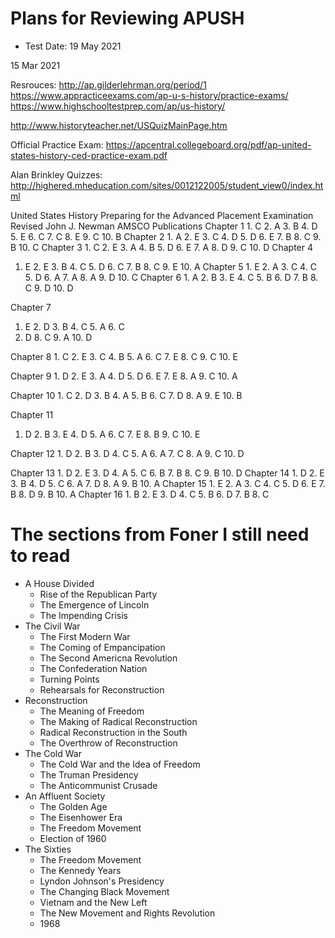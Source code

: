 # Plans for Reviewing APUSH

* Test Date: 19 May 2021

15 Mar 2021

Resrouces:
http://ap.gilderlehrman.org/period/1
https://www.appracticeexams.com/ap-u-s-history/practice-exams/
https://www.highschooltestprep.com/ap/us-history/

http://www.historyteacher.net/USQuizMainPage.htm

Official Practice Exam: https://apcentral.collegeboard.org/pdf/ap-united-states-history-ced-practice-exam.pdf

Alan Brinkley Quizzes: http://highered.mheducation.com/sites/0012122005/student_view0/index.html



United States History Preparing for the Advanced Placement Examination Revised John J. Newman AMSCO Publications Chapter 1 1. C 2. A 3. B 4. D 5. E 6. C 7. C 8. E 9. C 10. B Chapter 2 1. A 2. E 3. C 4. D 5. D 6. E 7. B 8. C 9. B 10. C Chapter 3 1. C 2. E 3. A 4. B 5. D 6. E 7. A 8. D 9. C 10. D Chapter 4
1. E 2. E 3. B 4. C 5. D 6. C 7. B 8. C 9. E 10. A Chapter 5 1. E 2. A 3. C 4. C 5. D 6. A 7. A 8. A 9. D 10. C Chapter 6 1. A 2. B 3. E 4. C 5. B 6. D 7. B 8. C 9. D 10. D 

Chapter 7 
1. E 2. D 3. B 4. C 5. A 6. C 
7. D 8. C 9. A 10. D 

Chapter 8 1. C 2. E 3. C 4. B 5. A 6. C 7. E 8. C 9. C 10. E 

Chapter 9 1. D 2. E 3. A 4. D 5. D 6. E 7. E 8. A 9. C 10. A 

Chapter 10 1. C 2. D 3. B 4. A 5. B 6. C 7. D 8. A 9. E 10. B

Chapter 11
1. D 2. B 3. E 4. D 5. A 6. C 7. E 8. B 9. C 10. E

Chapter 12 1. D 2. B 3. D 4. C 5. A 6. A 7. C 8. A 9. C 10. D 

Chapter 13 1. D 2. E 3. D 4. A 5. C 6. B 7. B 8. C 9. B 10. D Chapter 14 1. D 2. E 3. B 4. D 5. C 6. A 
7. D 8. A 9. B 10. A Chapter 15 1. E 2. A 3. C 4. C 5. D 6. E 7. B 8. D 9. B 10. A Chapter 16 1. B 2. E 3. D 4. C 5. B 6. D 7. B 8. C 


# The sections from Foner I still need to read
* A House Divided
    - Rise of the Republican Party
    - The Emergence of Lincoln
    - The Impending Crisis
* The Civil War
    - The First Modern War
    - The Coming of Empancipation
    - The Second Americna Revolution
    - The Confederation Nation
    - Turning Points
    - Rehearsals for Reconstruction
* Reconstruction
    - The Meaning of Freedom
    - The Making of Radical Reconstruction
    - Radical Reconstruction in the South
    - The Overthrow of Reconstruction
* The Cold War
    * The Cold War and the Idea of Freedom
    * The Truman Presidency
    * The Anticommunist Crusade
* An Affluent Society
    - The Golden Age
    - The Eisenhower Era
    - The Freedom Movement
    - Election of 1960
* The Sixties
    - The Freedom Movement
    - The Kennedy Years
    - Lyndon Johnson's Presidency
    - The Changing Black Movement
    - Vietnam and the New Left
    - The New Movement and Rights Revolution
    - 1968
